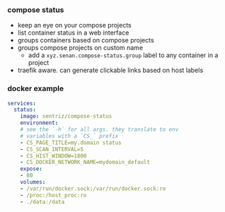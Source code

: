 ### compose status

- keep an eye on your compose projects  
- list container status in a web interface
- groups containers based on compose projects
- groups compose projects on custom name
  - add a `xyz.senan.compose-status.group` label to any container in a project
- traefik aware. can generate clickable links based on host labels  

### docker example

```yaml
services:
  status:
    image: sentriz/compose-status
    environment:
    # see the `-h` for all args. they translate to env
    # variables with a `CS_` prefix
    - CS_PAGE_TITLE=my.domain status
    - CS_SCAN_INTERVAL=5
    - CS_HIST_WINDOW=1800
    - CS_DOCKER_NETWORK_NAME=mydomain_default
    expose:
    - 80
    volumes:
    - /var/run/docker.sock:/var/run/docker.sock:ro
    - /proc:/host_proc:ro
    - ./data:/data
```
